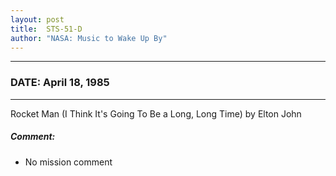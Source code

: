 ```yaml
---
layout: post
title:  STS-51-D
author: "NASA: Music to Wake Up By"
---
```


----
### DATE: April 18, 1985
----
Rocket Man (I Think It's Going To Be a Long, Long Time) by Elton John

##### Comment:
* No mission comment
